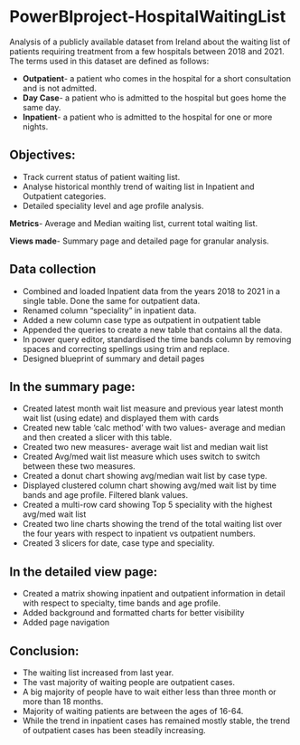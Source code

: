 # PowerBIproject-HospitalWaitingList
Analysis of a publicly available dataset from Ireland about the waiting list of patients requiring treatment from a few hospitals between 2018 and 2021.
The terms used in this dataset are defined as follows:

- **Outpatient**- a patient who comes in the hospital for a short consultation and is not admitted.
- **Day Case**- a patient who is admitted to the hospital but goes home the same day.
- **Inpatient**- a patient who is admitted to the hospital for one or more nights.

## Objectives:
-	Track current status of patient waiting list.
-	Analyse historical monthly trend of waiting list in Inpatient and Outpatient categories.
-	Detailed speciality level and age profile analysis.

**Metrics**- Average and Median waiting list, current total waiting list.

**Views made**- Summary page and detailed page for granular analysis.

## Data collection
- Combined and loaded Inpatient data from the years 2018 to 2021 in a single table. Done the same for outpatient data.
- Renamed column “speciality” in inpatient data.
- Added a new column case type as outpatient in outpatient table
- Appended the queries to create a new table that contains all the data.
- In power query editor, standardised the time bands column by removing spaces and correcting spellings using trim and replace.
- Designed blueprint of summary and detail pages

## In the summary page:
- Created latest month wait list measure and previous year latest month wait list (using edate) and displayed them with cards
- Created new table ‘calc method’ with two values- average and median and then created a slicer with this table.
- Created two new measures- average wait list and median wait list
- Created Avg/med wait list measure which uses switch to switch between these two measures.
- Created a donut chart showing avg/median wait list by case type.
- Displayed clustered column chart showing avg/med wait list by time bands and age profile. Filtered blank values.
- Created a multi-row card showing Top 5 speciality with the highest avg/med wait list
- Created two line charts showing the trend of the total waiting list over the four years with respect to inpatient vs outpatient numbers.
- Created 3 slicers for date, case type and speciality.

## In the detailed view page:
- Created a matrix showing inpatient and outpatient information in detail with respect to specialty, time bands and age profile.
- Added background and formatted charts for better visibility
- Added page navigation

## Conclusion: 
- The waiting list increased from last year.
- The vast majority of waiting people are outpatient cases.
- A big majority of people have to wait either less than three month or more than 18 months.
- Majority of waiting patients are between the ages of 16-64.
- While the trend in inpatient cases has remained mostly stable, the trend of outpatient cases has been steadily increasing.
